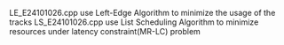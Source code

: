 LE_E24101026.cpp use Left-Edge Algorithm to minimize the usage of the tracks
LS_E24101026.cpp use List Scheduling Algorithm to minimize resources under latency constraint(MR-LC) problem
